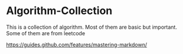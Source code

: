 # Algorithm-Collection
This is a collection of algorithm.
Most of them are basic but important. Some of them are from leetcode



https://guides.github.com/features/mastering-markdown/
